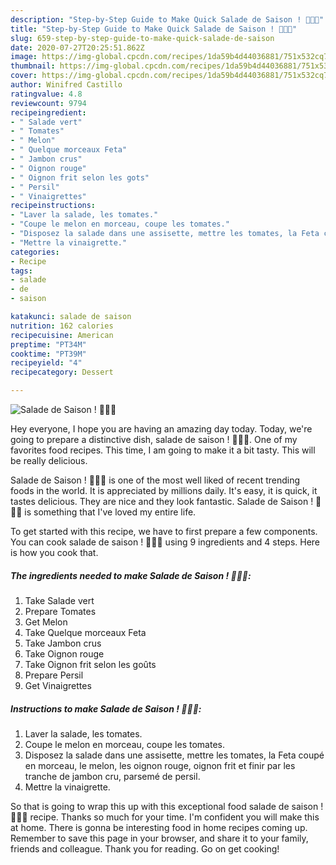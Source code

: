 ```yaml
---
description: "Step-by-Step Guide to Make Quick Salade de Saison ! 🍅🥬🧅"
title: "Step-by-Step Guide to Make Quick Salade de Saison ! 🍅🥬🧅"
slug: 659-step-by-step-guide-to-make-quick-salade-de-saison
date: 2020-07-27T20:25:51.862Z
image: https://img-global.cpcdn.com/recipes/1da59b4d44036881/751x532cq70/salade-de-saison-🍅🥬🧅-photo-principale-de-la-recette.jpg
thumbnail: https://img-global.cpcdn.com/recipes/1da59b4d44036881/751x532cq70/salade-de-saison-🍅🥬🧅-photo-principale-de-la-recette.jpg
cover: https://img-global.cpcdn.com/recipes/1da59b4d44036881/751x532cq70/salade-de-saison-🍅🥬🧅-photo-principale-de-la-recette.jpg
author: Winifred Castillo
ratingvalue: 4.8
reviewcount: 9794
recipeingredient:
- " Salade vert"
- " Tomates"
- " Melon"
- " Quelque morceaux Feta"
- " Jambon crus"
- " Oignon rouge"
- " Oignon frit selon les gots"
- " Persil"
- " Vinaigrettes"
recipeinstructions:
- "Laver la salade, les tomates."
- "Coupe le melon en morceau, coupe les tomates."
- "Disposez la salade dans une assisette, mettre les tomates, la Feta coupé en morceau, le melon, les oignon rouge, oignon frit et finir par les tranche de jambon cru, parsemé de persil."
- "Mettre la vinaigrette."
categories:
- Recipe
tags:
- salade
- de
- saison

katakunci: salade de saison 
nutrition: 162 calories
recipecuisine: American
preptime: "PT34M"
cooktime: "PT39M"
recipeyield: "4"
recipecategory: Dessert

---
```



![Salade de Saison ! 🍅🥬🧅](https://img-global.cpcdn.com/recipes/1da59b4d44036881/751x532cq70/salade-de-saison-🍅🥬🧅-photo-principale-de-la-recette.jpg)

Hey everyone, I hope you are having an amazing day today. Today, we're going to prepare a distinctive dish, salade de saison ! 🍅🥬🧅. One of my favorites food recipes. This time, I am going to make it a bit tasty. This will be really delicious.

Salade de Saison ! 🍅🥬🧅 is one of the most well liked of recent trending foods in the world. It is appreciated by millions daily. It's easy, it is quick, it tastes delicious. They are nice and they look fantastic. Salade de Saison ! 🍅🥬🧅 is something that I've loved my entire life.




To get started with this recipe, we have to first prepare a few components. You can cook salade de saison ! 🍅🥬🧅 using 9 ingredients and 4 steps. Here is how you cook that.

<!--inarticleads1-->

##### The ingredients needed to make Salade de Saison ! 🍅🥬🧅:

1. Take  Salade vert
1. Prepare  Tomates
1. Get  Melon
1. Take  Quelque morceaux Feta
1. Take  Jambon crus
1. Take  Oignon rouge
1. Take  Oignon frit selon les goûts
1. Prepare  Persil
1. Get  Vinaigrettes




<!--inarticleads2-->

##### Instructions to make Salade de Saison ! 🍅🥬🧅:

1. Laver la salade, les tomates.
1. Coupe le melon en morceau, coupe les tomates.
1. Disposez la salade dans une assisette, mettre les tomates, la Feta coupé en morceau, le melon, les oignon rouge, oignon frit et finir par les tranche de jambon cru, parsemé de persil.
1. Mettre la vinaigrette.




So that is going to wrap this up with this exceptional food salade de saison ! 🍅🥬🧅 recipe. Thanks so much for your time. I'm confident you will make this at home. There is gonna be interesting food in home recipes coming up. Remember to save this page in your browser, and share it to your family, friends and colleague. Thank you for reading. Go on get cooking!

